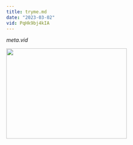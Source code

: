 ```yaml
---
title: tryme.md
date: "2023-03-02"
vid: PqHk9bj4kIA
---
```

$meta.vid$


<a href="https://www.youtube.com/watch?v=$meta.vid$">
<img src="https://img.youtube.com/vi/$meta.vid$/0.jpg" width=320 height=240>
</a>

